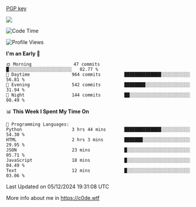 [PGP key](https://c0de.wtf/urwq.asc)

<a href="https://wakatime.com"><img src="https://wakatime.com/share/@c0dezin/b7f18a7c-ab3a-40b8-8bc7-b1b7bf71f1d6.svg" /></a>

<!--START_SECTION:waka-->
![Code Time](http://img.shields.io/badge/Code%20Time-153%20hrs%2038%20mins-blue)

![Profile Views](http://img.shields.io/badge/Profile%20Views-0-blue)

**I'm an Early 🐤** 

```text
🌞 Morning                47 commits          █░░░░░░░░░░░░░░░░░░░░░░░░   02.77 % 
🌆 Daytime                964 commits         ██████████████░░░░░░░░░░░   56.81 % 
🌃 Evening                542 commits         ████████░░░░░░░░░░░░░░░░░   31.94 % 
🌙 Night                  144 commits         ██░░░░░░░░░░░░░░░░░░░░░░░   08.49 % 
```


📊 **This Week I Spent My Time On** 

```text
💬 Programming Languages: 
Python                   3 hrs 44 mins       ██████████████░░░░░░░░░░░   54.30 % 
HTML                     2 hrs 3 mins        ███████░░░░░░░░░░░░░░░░░░   29.95 % 
JSON                     23 mins             █░░░░░░░░░░░░░░░░░░░░░░░░   05.71 % 
JavaScript               18 mins             █░░░░░░░░░░░░░░░░░░░░░░░░   04.49 % 
Text                     12 mins             █░░░░░░░░░░░░░░░░░░░░░░░░   03.06 % 
```


 Last Updated on 05/12/2024 19:31:08 UTC
<!--END_SECTION:waka-->

More info about me in https://c0de.wtf
